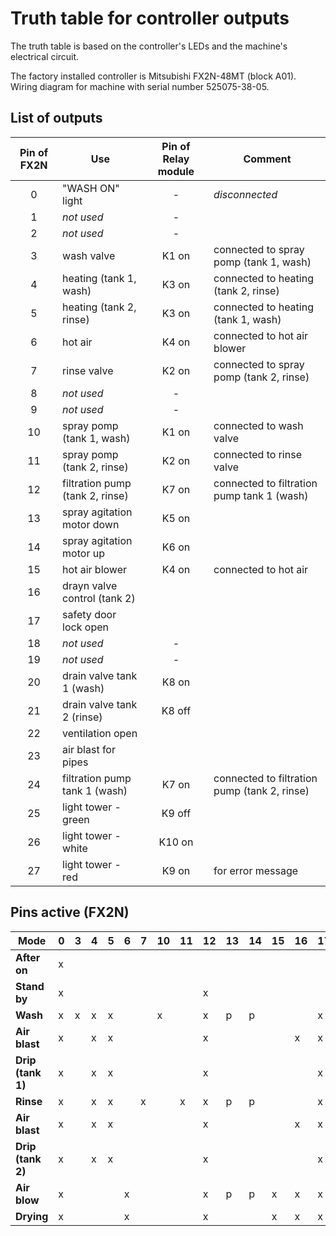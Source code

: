 # Truth table for controller outputs

The truth table is based on the controller's LEDs and the machine's electrical circuit.  

The factory installed controller is Mitsubishi FX2N-48MT (block A01).  
Wiring diagram for machine with serial number 525075-38-05.

## List of outputs 

|Pin of FX2N|Use|Pin of Relay module|Comment|
|:-:|-|:-:|-|
|0|"WASH ON" light|-|*disconnected*|
|1|*not used*|-||
|2|*not used*|-||
|3|wash valve|K1 on|connected to spray pomp (tank 1, wash)|
|4|heating (tank 1, wash)|K3 on|connected to heating (tank 2, rinse)|
|5|heating (tank 2, rinse)|K3 on|connected to heating (tank 1, wash)|
|6|hot air|K4 on|connected to hot air blower|
|7|rinse valve|K2 on|connected to spray pomp (tank 2, rinse)|
|8|*not used*|-||
|9|*not used*|-||
|10|spray pomp (tank 1, wash)|K1 on|connected to wash valve|
|11|spray pomp (tank 2, rinse)|K2 on|connected to rinse valve|
|12|filtration pump (tank 2, rinse)|K7 on|connected to filtration pump tank 1 (wash)|
|13|spray agitation motor down|K5 on||
|14|spray agitation motor up|K6 on||
|15|hot air blower|K4 on|connected to hot air|
|16|drayn valve control (tank 2)|
|17|safety door lock open|
|18|*not used*|-||
|19|*not used*|-||
|20|drain valve tank 1 (wash)|K8 on||
|21|drain valve tank 2 (rinse)|K8 off||
|22|ventilation open|
|23|air blast for pipes|
|24|filtration pump tank 1 (wash)|K7 on|connected to filtration pump (tank 2, rinse)|
|25|light tower - green|K9 off||
|26|light tower - white|K10 on||
|27|light tower - red|K9 on|for error message|

## Pins active (FX2N)

|Mode             | 0| 3| 4| 5| 6| 7|10|11|12|13|14|15|16|17|20|21|22|23|24|25|26|
|-                | -| -| -| -| -| -| -| -| -| -| -| -| -| -| -| -| -| -| -| -| -|
|**After on**     | x|  |  |  |  |  |  |  |  |  |  |  |  |  |  | x| x|  |  | x| x|
|**Stand by**     | x|  |  |  |  |  |  |  | x|  |  |  |  |  |  | x| x|  | x| x| x|
|**Wash**         | x| x| x| x|  |  | x|  | x| p| p|  |  | x| x|  |  |  | x| x| x|
|**Air blast**    | x|  | x| x|  |  |  |  | x|  |  |  | x| x| x|  | x| x| x| x| x|
|**Drip (tank 1)**| x|  | x| x|  |  |  |  | x|  |  |  |  | x| x|  | x|  | x| x| x|
|**Rinse**        | x|  | x| x|  | x|  | x| x| p| p|  |  | x|  | x|  |  | x| x| x|
|**Air blast**    | x|  | x| x|  |  |  |  | x|  |  |  | x| x|  | x| x| x| x| x| x|
|**Drip (tank 2)**| x|  | x| x|  |  |  |  | x|  |  |  |  | x|  | x| x|  | x| x| x|
|**Air blow**     | x|  |  |  | x|  |  |  | x| p| p| x| x| x|  | x| x| x| x| x| x|
|**Drying**       | x|  |  |  | x|  |  |  | x|  |  | x| x| x|  | x| x|  | x| x| x|
